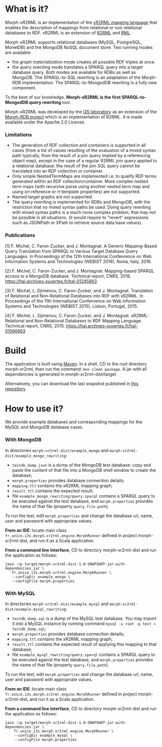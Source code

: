 # What is it?
Morph-xR2RML is an implementation of the [xR2RML mapping language](https://hal.archives-ouvertes.fr/hal-01141686) that enables the description of mappings from relational or non relational databases to RDF. xR2RML is an extension of [R2RML](http://www.w3.org/TR/r2rml/) and [RML](http://semweb.mmlab.be/rml/spec.html).

Morph-xR2RML supports relational databases (MySQL, PostgreSQL, MonetDB) and the MongoDB NoSQL document store.
Two running modes are available:
- the *graph materialization* mode creates all possible RDF triples at once.
- the *query rewriting* mode translates a SPARQL query into a target database query.
Both modes are available for RDBs as well as MongoDB. 
The SPARQL-to-SQL rewriting is an adaptation of the Morph-RDB implementation.
The SPARQL-to-MongodDB rewriting is a fully new component. 

To the best of our knowledge, **Morph-xR2RML is the first SPARQL-to-MongodDB query rewriting** tool.

Morph-xR2RML was developed by the [I3S laboratory](http://www.i3s.unice.fr/) as an extension of the [Morph-RDB project](https://github.com/oeg-upm/morph-rdb) which is an implementation of R2RML. It is made available under the Apache 2.0 License.

### Limitations
- The generation of RDF collection and containers is supported in all cases (from a list of values resulting of the evaluation of a mixed syntax path typically, from the result of a join query implied by a referencing object map), except in the case of a regular R2RML join query applied to a relational database: the result of the join SQL query cannot be translated into an RDF collection or container.
- Only simple NestedTermMaps are implemented i.e. to qualify RDF terms generated within an RDF collection/container.
More complex nested term maps (with recursive parse using another nested term map and using xrr:reference or rr:template properties) are not supported.
- Named target graphs are not supported.
- The query rewriting is implemented for RDBs and MongoDB, with the restriction that no mixed syntax paths be used.
Doing query rewriting with mixed syntax paths is a much more complex problem, that may not be possible in all situations.
(it would require to "revert" expressions such as JSONPath or XPath to retrieve source data base values).

### Publications
[1] F. Michel, C. Faron-Zucker, and J. Montagnat. A Generic Mapping-Based Query Translation from SPARQL to Various Target Database Query Languages.
In Proceedings of the 12th International Confenrence on Web Information Systems and Technologies (WEBIST 2016), Roma, Italy, 2016.

[2] F. Michel, C. Faron-Zucker, and J. Montagnat. Mapping-based SPARQL access to a MongoDB database. Technical report, CNRS, 2016. 
https://hal.archives-ouvertes.fr/hal-01245883.

[3] F. Michel, L. Djimenou, C. Faron-Zucker, and J. Montagnat. Translation of Relational and Non-Relational Databases into RDF with xR2RML.
In Proceedings of the 11th International Confenrence on Web Information Systems and Technologies (WEBIST 2015), Lisbon, Portugal, 2015.

[4] F. Michel, L. Djimenou, C. Faron-Zucker, and J. Montagnat. xR2RML: Relational and Non-Relational Databases to RDF Mapping Language.
Technical report, CNRS, 2015. https://hal.archives-ouvertes.fr/hal-01066663

# Build

The application is built using [Maven](http://maven.apache.org/). In a shell, CD to the root directory morph-xr2rml, then run the command: ```mvn clean package```.
A jar with all dependencies is generated in morph-xr2rml-dist/target.

Alternatively, you can download the last snapshot published in [this repository](https://www.dropbox.com/sh/1xcnvpc7pv6um2i/AAAGpp6oKyZ8pKMxsb6Fgmgja/snapshot/fr/unice/i3s/morph-xr2rml-dist?dl=0).


# How to use it?
We provide example databases and corresponding mappings for the MySQL and MongoDB database cases.

### With MongoDB

In directories `morph-xr2rml-dist/example_mongo` and `morph-xr2rml-dist/example_mongo_rewriting`:
- `testdb_dump.json` is a dump of the MongoDB test database: copy and paste the content of that file into a MongoDB shell window to create the database;
- `morph.properties` provides database connection details;
- `mapping.ttl` contains the xR2RML mapping graph;
- `result.ttl` contains the expected result;
- file `example_mongo_rewriting/query.sparql` contains a SPARQL query to be executed against the test database, and `morph.properties` provides the name of that file (property `query.file.path`).

To run the test, edit `morph.properties` and change the database url, name, user and password with appropriate values.

**From an IDE**: locate main class `fr.unice.i3s.morph.xr2rml.engine.MorphRunner` defined in project morph-xr2rml-dist, and run it as a Scala application.

**From a command line interface**, CD to directory morph-xr2rml-dist and run the application as follows:
```
java -cp target/morph-xr2rml-dist-1.0-SNAPSHOT-jar-with-dependencies.jar \
   fr.unice.i3s.morph.xr2rml.engine.MorphRunner \
   --configDir example_mongo \
   --configFile morph.properties
```

### With MySQL

In directories `morph-xr2rml-dist/example_mysql` and `morph-xr2rml-dist/example_mysql_rewriting`:
- `testdb_dump.sql` is a dump of the MySQL test database. You may import it into a MySQL instance by running command `mysql -u root -p test < testdb_dump.sql`;
- `morph.properties` provides database connection details;
- `mapping.ttl` contains the xR2RML mapping graph;
- `result.ttl` contains the expected result of applying this mapping to that database;
- file `example_mysql_rewriting/query.sparql` contains a SPARQL query to be executed against the test database, and `morph.properties` provides the name of that file (property `query.file.path`).

To run the test, edit `morph.properties` and change the database url, name, user and password with appropriate values.

**From an IDE**: locate main class `fr.unice.i3s.morph.xr2rml.engine.MorphRunner` defined in project morph-xr2rml-dist, and run it as a Scala application.

**From a command line interface**, CD to directory morph-xr2rml-dist and run the application as follows:
```
java -cp target/morph-xr2rml-dist-1.0-SNAPSHOT-jar-with-dependencies.jar \
    fr.unice.i3s.morph.xr2rml.engine.MorphRunner \
    --configDir example_mysql \
    --configFile morph.properties
```
